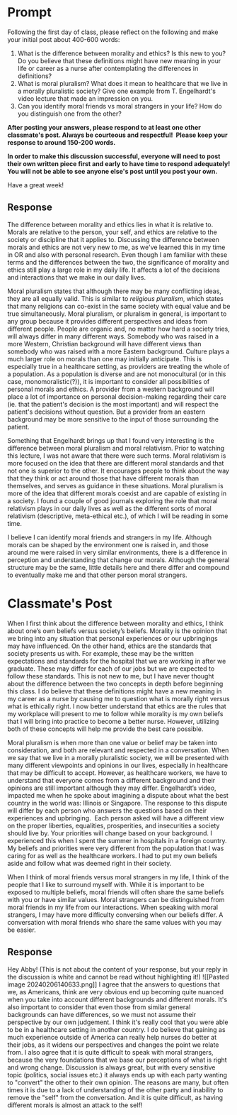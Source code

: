 # Prompt 
Following the first day of class, please reflect on the following and make your initial post about 400-600 words:

1. What is the difference between morality and ethics? Is this new to you? Do you believe that these definitions might have new meaning in your life or career as a nurse after contemplating the differences in definitions?
2. What is moral pluralism? What does it mean to healthcare that we live in a morally pluralistic society? Give one example from T. Engelhardt's video lecture that made an impression on you. 
2. Can you identify moral friends vs moral strangers in your life? How do you distinguish one from the other?

**After posting your answers, please respond to at least one other classmate's post. Always be courteous and respectful!  Please keep your response to around 150-200 words.**

**In order to make this discussion successful, everyone will need to post their own written piece first and early to have time to respond adequately! You will not be able to see anyone else's post until you post your own.**

Have a great week!
## Response
The difference between morality and ethics lies in what it is relative to. Morals are relative to the person, your self, and ethics are relative to the society or discipline that it applies to. Discussing the difference between morals and ethics are not very new to me, as we've learned this in my time in OR and also with personal research. Even though I am familiar with these terms and the differences between the two, the significance of morality and ethics still play a large role in my daily life. It affects a lot of the decisions and interactions that we make in our daily lives. 

Moral pluralism states that although there may be many conflicting ideas, they are all equally valid. This is similar to *religious pluralism*, which states that many religions can co-exist in the same society with equal value and be true simultaneously. Moral pluralism, or pluralism in general, is important to any group because it provides different perspectives and ideas from different people. People are organic and, no matter how hard a society tries, will always differ in many different ways. 
Somebody who was raised in a more Western, Christian background will have different views than somebody who was raised with a more Eastern background. Culture plays a much larger role on morals than one may initially anticipate. 
This is especially true in a healthcare setting, as providers are treating the whole of a population. As a population is diverse and are not monocultural (or in this case, monomoralistic(?)), it is important to consider all possibilities of personal morals and ethics. A provider from a western background will place a lot of importance on personal decision-making regarding their care (ie. that the patient's decision is the most important) and will respect the patient's decisions without question. But a provider from an eastern background may be more sensitive to the input of those surrounding the patient. 

Something that Engelhardt brings up that I found very interesting is the difference between moral pluralism and moral relativism. Prior to watching this lecture, I was not aware that there were such terms. Moral relativism is more focused on the idea that there are different moral standards and that not one is superior to the other. It encourages people to think about the way that they think or act around those that have different morals than themselves, and serves as guidance in these situations. Moral pluralism is more of the idea that different morals coexist and are capable of existing in a society. I found a couple of good journals exploring the role that moral relativism plays in our daily lives as well as the different sorts of moral relativism (descriptive, meta-ethical etc.), of which I will be reading in some time. 

I believe I can identify moral friends and strangers in my life. Although morals can be shaped by the environment one is raised in, and those around me were raised in very similar environments, there is a difference in perception and understanding that change our morals. Although the general structure may be the same, little details here and there differ and compound to eventually make me and that other person moral strangers. 
# Classmate's Post
When I first think about the difference between morality and ethics, I think about one’s own beliefs versus society’s beliefs. Morality is the opinion that we bring into any situation that personal experiences or our upbringings may have influenced. On the other hand, ethics are the standards that society presents us with. For example, these may be the written expectations and standards for the hospital that we are working in after we graduate. These may differ for each of our jobs but we are expected to follow these standards. This is not new to me, but I have never thought about the difference between the two concepts in depth before beginning this class. I do believe that these definitions might have a new meaning in my career as a nurse by causing me to question what is morally right versus what is ethically right. I now better understand that ethics are the rules that my workplace will present to me to follow while morality is my own beliefs that I will bring into practice to become a better nurse. However, utilizing both of these concepts will help me provide the best care possible.

Moral pluralism is when more than one value or belief may be taken into consideration, and both are relevant and respected in a conversation. When we say that we live in a morally pluralistic society, we will be presented with many different viewpoints and opinions in our lives, especially in healthcare that may be difficult to accept. However, as healthcare workers, we have to understand that everyone comes from a different background and their opinions are still important although they may differ. Engelhardt’s video, impacted me when he spoke about imagining a dispute about what the best country in the world was: Illinois or Singapore. The response to this dispute will differ by each person who answers the questions based on their experiences and upbringing.  Each person asked will have a different view on the proper liberties, equalities, prosperities, and insecurities a society should live by. Your priorities will change based on your background. I experienced this when I spent the summer in hospitals in a foreign country. My beliefs and priorities were very different from the population that I was caring for as well as the healthcare workers. I had to put my own beliefs aside and follow what was deemed right in their society.

When I think of moral friends versus moral strangers in my life, I think of the people that I like to surround myself with. While it is important to be exposed to multiple beliefs, moral friends will often share the same beliefs with you or have similar values. Moral strangers can be distinguished from moral friends in my life from our interactions. When speaking with moral strangers, I may have more difficulty conversing when our beliefs differ. A conversation with moral friends who share the same values with you may be easier.
## Response 
Hey Abby! (This is not about the content of your response, but your reply in the discussion is white and cannot be read without highlighting it!) ![[Pasted image 20240206140633.png]]
I agree that the answers to questions that we, as Americans, think are very obvious end up becoming quite nuanced when you take into account different backgrounds and different morals. It's also important to consider that even those from similar general backgrounds can have differences, so we must not assume their perspective by our own judgement. I think it's really cool that you were able to be in a healthcare setting in another country. I do believe that gaining as much experience outside of America can really help nurses do better at their jobs, as it widens our perspectives and changes the point we relate from. I also agree that it is quite difficult to speak with moral strangers, because the very foundations that we base our perceptions of what is right and wrong change. Discussion is always great, but with every sensitive topic (politics, social issues etc.) it always ends up with each party wanting to "convert" the other to their own opinion. The reasons are many, but often times it is due to a lack of understanding of the other party and inability to remove the "self" from the conversation. And it is quite difficult, as having different morals is almost an attack to the self! 